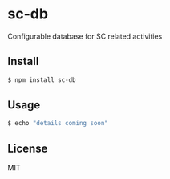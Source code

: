 # sc-db

Configurable database for SC related activities


## Install

```bash
$ npm install sc-db
```


## Usage

```bash
$ echo "details coming soon"
```


## License

MIT
